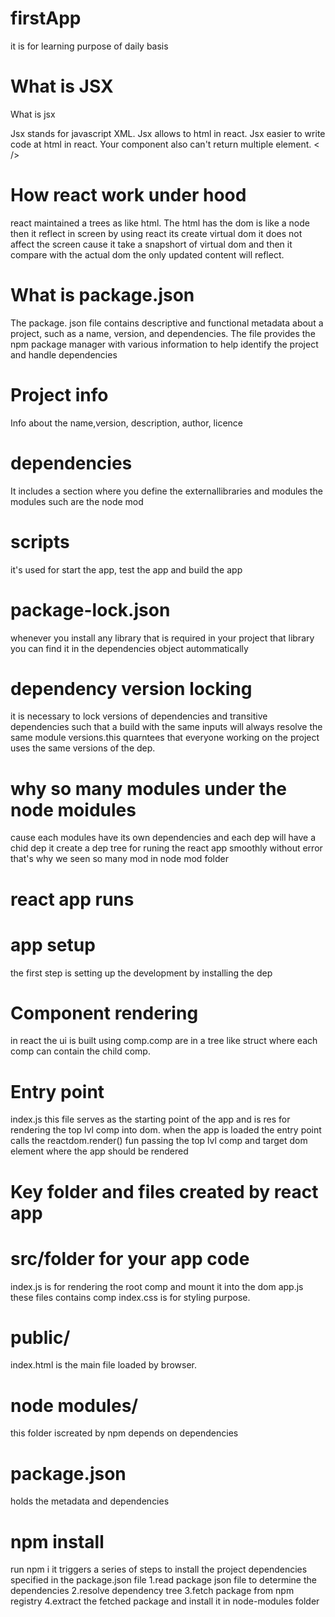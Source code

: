# firstApp
 it is for learning purpose of daily basis
# What is JSX
What is jsx

Jsx stands for javascript XML. Jsx allows to html in react. Jsx easier to write code at html in react.
Your  component also can't return multiple element.
<fragment />
< />
<div />

# How react work under hood
react maintained a trees as like html. The html has the dom is like a node then it reflect in screen by using react its create virtual dom it does not affect the screen cause it take a snapshort of virtual dom and then it compare with the actual dom the only updated content will reflect.

# What is package.json

The package. json file contains descriptive and functional metadata about a project, such as a name, version, and dependencies. The file provides the npm package manager with various information to help identify the project and handle dependencies

# Project info

Info about the 
name,version, description, author, licence

# dependencies

It includes a section where you define the externallibraries and modules the modules such are the node mod

# scripts

it's used for start the app, test the app and build the app

# package-lock.json
whenever you install any library that is required in your project that library you can find it in the dependencies object autommatically

# dependency version locking

it is necessary to lock versions of dependencies and transitive dependencies such that a build with the same inputs will always resolve the same module versions.this quarntees that everyone working on the project uses the same versions of the dep.

# why so many modules under the node moidules

cause each modules have its own dependencies and each dep will have a chid dep it create a dep tree for runing the react app smoothly without error that's why we seen so many mod in node mod folder

# react app runs

# app setup
the first step is setting up the development by installing the dep

# Component rendering

in react the ui is built using comp.comp are in a tree like struct where each comp can contain the child comp.

# Entry point

index.js this file serves as the starting point of the app and is res for rendering the top lvl comp into dom. when the app is loaded the entry point calls the reactdom.render() fun passing the top lvl comp and target dom element where the app should be rendered

# Key folder and files created by react app

# src/folder for your app code

index.js is for rendering the root comp and mount it into the dom app.js these files contains comp index.css is for styling purpose.

# public/

index.html is the main file loaded by browser.

# node modules/

this folder iscreated by npm depends on dependencies

# package.json

holds the metadata and dependencies

# npm install

run npm i it triggers a series of steps to install the project dependencies specified in the package.json file 1.read package json file to determine the dependencies 2.resolve dependency tree 3.fetch package from npm registry 4.extract the fetched package and install it in node-modules folder
